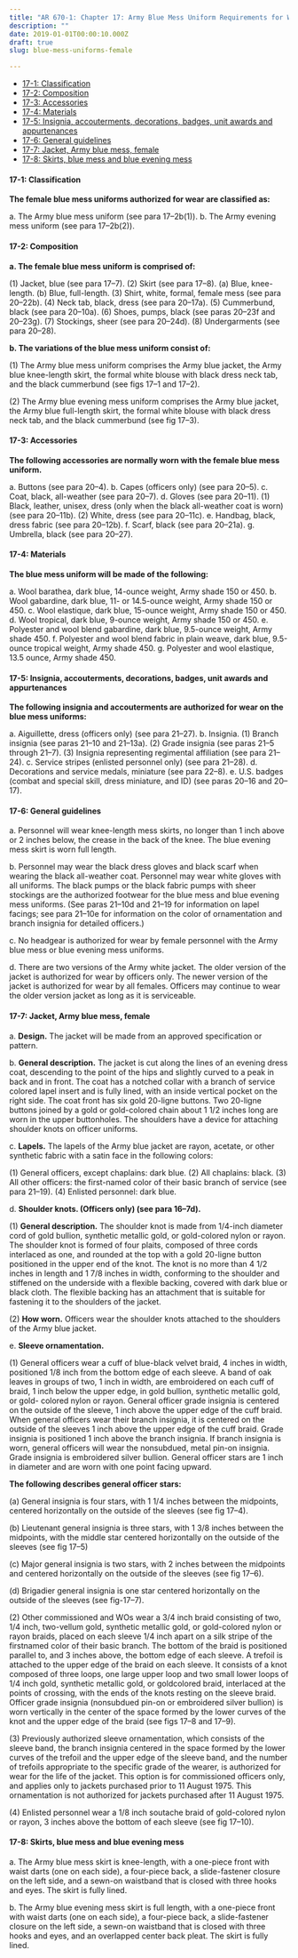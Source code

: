 ```yaml
---
title: "AR 670-1: Chapter 17: Army Blue Mess Uniform Requirements for Women"
description: ""
date: 2019-01-01T00:00:10.000Z
draft: true
slug: blue-mess-uniforms-female

---
```


<ul>
<li><a href="#17-1">17-1: Classification</a></li>
<li><a href="#17-2">17-2: Composition</a></li>
<li><a href="#17-3">17-3: Accessories</a></li>
<li><a href="#17-4">17-4: Materials</a></li>
<li><a href="#17-5">17-5: Insignia, accouterments, decorations, badges, unit awards and appurtenances</a></li>
<li><a href="#17-6">17-6: General guidelines</a></li>
<li><a href="#17-7">17-7: Jacket, Army blue mess, female</a></li>
<li><a href="#17-8">17-8: Skirts, blue mess and blue evening mess</a></li>
</ul>

<h4 id="17-1">17-1: Classification</h4>

<strong>The female blue mess uniforms authorized for wear are classified as:</strong>

a. The Army blue mess uniform (see para 17–2b(1)).
b. The Army evening mess uniform (see para 17–2b(2)).

<h4 id="17-2">17-2: Composition</h4>

<strong>a. The female blue mess uniform is comprised of:</strong>

(1) Jacket, blue (see para 17–7).
(2) Skirt (see para 17–8).
(a) Blue, knee-length.
(b) Blue, full-length.
(3) Shirt, white, formal, female mess (see para 20–22b).
(4) Neck tab, black, dress (see para 20–17a).
(5) Cummerbund, black (see para 20–10a).
(6) Shoes, pumps, black (see paras 20–23f and 20–23g).
(7) Stockings, sheer (see para 20–24d).
(8) Undergarments (see para 20–28).

<strong>b. The variations of the blue mess uniform consist of:</strong>

(1) The Army blue mess uniform comprises the Army blue jacket, the Army blue knee-length skirt, the formal white blouse with black dress neck tab, and the black cummerbund (see figs 17–1 and 17–2).

(2) The Army blue evening mess uniform comprises the Army blue jacket, the Army blue full-length skirt, the formal white blouse with black dress neck tab, and the black cummerbund (see fig 17–3).

<h4 id="17-3">17-3: Accessories</h4>

<strong>The following accessories are normally worn with the female blue mess uniform.</strong>

a. Buttons (see para 20–4).
b. Capes (officers only) (see para 20–5).
c. Coat, black, all-weather (see para 20–7).
d. Gloves (see para 20–11).
(1) Black, leather, unisex, dress (only when the black all-weather coat is worn) (see para 20–11b).
(2) White, dress (see para 20–11c).
e. Handbag, black, dress fabric (see para 20–12b).
f. Scarf, black (see para 20–21a).
g. Umbrella, black (see para 20–27).

<h4 id="17-4">17-4: Materials</h4>

<strong>The blue mess uniform will be made of the following:</strong>

a. Wool barathea, dark blue, 14-ounce weight, Army shade 150 or 450.
b. Wool gabardine, dark blue, 11- or 14.5-ounce weight, Army shade 150 or 450.
c. Wool elastique, dark blue, 15-ounce weight, Army shade 150 or 450.
d. Wool tropical, dark blue, 9-ounce weight, Army shade 150 or 450.
e. Polyester and wool blend gabardine, dark blue, 9.5-ounce weight, Army shade 450.
f. Polyester and wool blend fabric in plain weave, dark blue, 9.5-ounce tropical weight, Army shade 450.
g. Polyester and wool elastique, 13.5 ounce, Army shade 450.

<h4 id="17-5">17-5: Insignia, accouterments, decorations, badges, unit awards and appurtenances</h4>

<strong>The following insignia and accouterments are authorized for wear on the blue mess uniforms:</strong>

a. Aiguillette, dress (officers only) (see para 21–27).
b. Insignia.
(1) Branch insignia (see paras 21–10 and 21–13a).
(2) Grade insignia (see paras 21–5 through 21–7).
(3) Insignia representing regimental affiliation (see para 21–24).
c. Service stripes (enlisted personnel only) (see para 21–28).
d. Decorations and service medals, miniature (see para 22–8).
e. U.S. badges (combat and special skill, dress miniature, and ID) (see paras 20–16 and 20–17).

<h4 id="17-6">17-6: General guidelines</h4>

a. Personnel will wear knee-length mess skirts, no longer than 1 inch above or 2 inches below, the crease in the back of the knee. The blue evening mess skirt is worn full length.

b. Personnel may wear the black dress gloves and black scarf when wearing the black all-weather coat. Personnel may wear white gloves with all uniforms. The black pumps or the black fabric pumps with sheer stockings are the authorized footwear for the blue mess and blue evening mess uniforms. (See paras 21–10d and 21–19 for information on lapel facings; see para 21–10e for information on the color of ornamentation and branch insignia for detailed officers.)

c. No headgear is authorized for wear by female personnel with the Army blue mess or blue evening mess uniforms.

d. There are two versions of the Army white jacket. The older version of the jacket is authorized for wear by officers only. The newer version of the jacket is authorized for wear by all females. Officers may continue to wear the older version jacket as long as it is serviceable.

<h4 id="17-7">17-7: Jacket, Army blue mess, female</h4>

a. <strong>Design.</strong> The jacket will be made from an approved specification or pattern.

b. <strong>General description.</strong> The jacket is cut along the lines of an evening dress coat, descending to the point of the hips and slightly curved to a peak in back and in front. The coat has a notched collar with a branch of service colored lapel insert and is fully lined, with an inside vertical pocket on the right side. The coat front has six gold 20-ligne buttons. Two 20-ligne buttons joined by a gold or gold-colored chain about 1 1/2 inches long are worn in the upper buttonholes. The shoulders have a device for attaching shoulder knots on officer uniforms.

c. <strong>Lapels.</strong> The lapels of the Army blue jacket are rayon, acetate, or other synthetic fabric with a satin face in the following colors:

(1) General officers, except chaplains: dark blue.
(2) All chaplains: black.
(3) All other officers: the first-named color of their basic branch of service (see para 21–19).
(4) Enlisted personnel: dark blue.

d. <strong>Shoulder knots. (Officers only) (see para 16–7d).</strong>

(1) <strong>General description.</strong> The shoulder knot is made from 1/4-inch diameter cord of gold bullion, synthetic metallic gold, or gold-colored nylon or rayon. The shoulder knot is formed of four plaits, composed of three cords interlaced as one, and rounded at the top with a gold 20-ligne button positioned in the upper end of the knot. The knot is no more than 4 1/2 inches in length and 1 7/8 inches in width, conforming to the shoulder and stiffened on the underside with a flexible backing, covered with dark blue or black cloth. The flexible backing has an attachment that is suitable for fastening it to the shoulders of the jacket.

(2) <strong>How worn.</strong> Officers wear the shoulder knots attached to the shoulders of the Army blue jacket.

e. <strong>Sleeve ornamentation.</strong>

(1) General officers wear a cuff of blue-black velvet braid, 4 inches in width, positioned 1/8 inch from the bottom edge of each sleeve. A band of oak leaves in groups of two, 1 inch in width, are embroidered on each cuff of braid, 1 inch below the upper edge, in gold bullion, synthetic metallic gold, or gold- colored nylon or rayon. General officer grade insignia is centered on the outside of the sleeve, 1 inch above the upper edge of the cuff braid. When general officers wear their branch insignia, it is centered on the outside of the sleeves 1 inch above the upper edge of the cuff braid. Grade insignia is positioned 1 inch above the branch insignia. If branch insignia is worn, general officers will wear the nonsubdued, metal pin-on insignia. Grade insignia is embroidered silver bullion. General officer stars are 1 inch in diameter and are worn with one point facing upward. 

<strong>The following describes general officer stars:</strong>

(a) General insignia is four stars, with 1 1/4 inches between the midpoints, centered horizontally on the outside of the sleeves (see fig 17–4).

(b) Lieutenant general insignia is three stars, with 1 3/8 inches between the midpoints, with the middle star centered horizontally on the outside of the sleeves (see fig 17–5)

(c) Major general insignia is two stars, with 2 inches between the midpoints and centered horizontally on the outside of the sleeves (see fig 17–6).

(d) Brigadier general insignia is one star centered horizontally on the outside of the sleeves (see fig-17–7).

(2) Other commissioned and WOs wear a 3/4 inch braid consisting of two, 1/4 inch, two-vellum gold, synthetic metallic gold, or gold-colored nylon or rayon braids, placed on each sleeve 1/4 inch apart on a silk stripe of the firstnamed color of their basic branch. The bottom of the braid is positioned parallel to, and 3 inches above, the bottom edge of each sleeve. A trefoil is attached to the upper edge of the braid on each sleeve. It consists of a knot composed of three loops, one large upper loop and two small lower loops of 1/4 inch gold, synthetic metallic gold, or goldcolored braid, interlaced at the points of crossing, with the ends of the knots resting on the sleeve braid. Officer grade insignia (nonsubdued pin-on or embroidered silver bullion) is worn vertically in the center of the space formed by the lower curves of the knot and the upper edge of the braid (see figs 17–8 and 17–9).

(3) Previously authorized sleeve ornamentation, which consists of the sleeve band, the branch insignia centered in the space formed by the lower curves of the trefoil and the upper edge of the sleeve band, and the number of trefoils appropriate to the specific grade of the wearer, is authorized for wear for the life of the jacket. This option is for commissioned officers only, and applies only to jackets purchased prior to 11 August 1975. This ornamentation is not authorized for jackets purchased after 11 August 1975.

(4) Enlisted personnel wear a 1/8 inch soutache braid of gold-colored nylon or rayon, 3 inches above the bottom of
each sleeve (see fig 17–10).

<h4 id="17-8">17-8: Skirts, blue mess and blue evening mess</h4>

a. The Army blue mess skirt is knee-length, with a one-piece front with waist darts (one on each side), a four-piece back, a slide-fastener closure on the left side, and a sewn-on waistband that is closed with three hooks and eyes. The skirt is fully lined.

b. The Army blue evening mess skirt is full length, with a one-piece front with waist darts (one on each side), a four-piece back, a slide-fastener closure on the left side, a sewn-on waistband that is closed with three hooks and eyes,
and an overlapped center back pleat. The skirt is fully lined.
